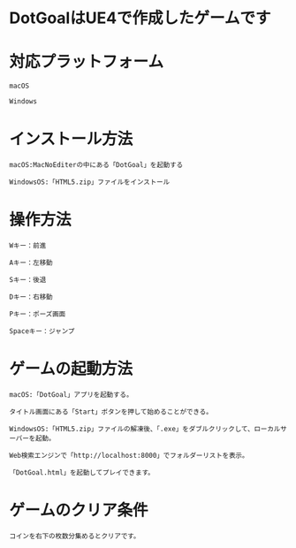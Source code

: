 # DotGoalはUE4で作成したゲームです

# 対応プラットフォーム
    macOS
    
    Windows
    
# インストール方法

    macOS:MacNoEditerの中にある「DotGoal」を起動する
    
    WindowsOS:「HTML5.zip」ファイルをインストール
  
# 操作方法

    Wキー：前進
    
    Aキー：左移動
    
    Sキー：後退
    
    Dキー：右移動
    
    Pキー：ポーズ画面
    
    Spaceキー：ジャンプ

# ゲームの起動方法

    macOS:「DotGoal」アプリを起動する。
    
    タイトル画面にある「Start」ボタンを押して始めることができる。
    
    WindowsOS:「HTML5.zip」ファイルの解凍後、「.exe」をダブルクリックして、ローカルサーバーを起動。
    
    Web検索エンジンで「http://localhost:8000」でフォルダーリストを表示。
    
    「DotGoal.html」を起動してプレイできます。
    
# ゲームのクリア条件

    コインを右下の枚数分集めるとクリアです。    

